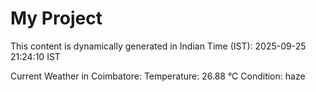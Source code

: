 # My Project

This content is dynamically generated in Indian Time (IST): 2025-09-25 21:24:10 IST


Current Weather in Coimbatore:
Temperature: 26.88 °C
Condition: haze
